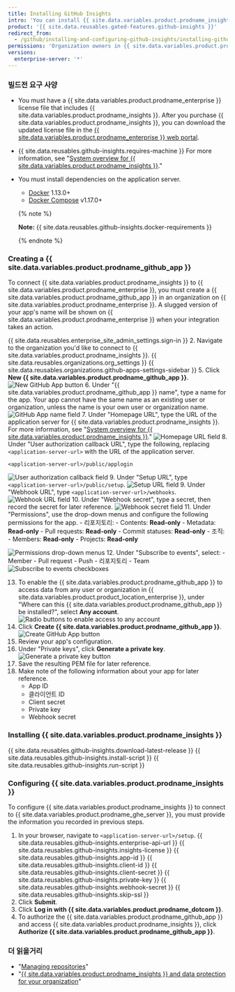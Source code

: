 ```yaml
---
title: Installing GitHub Insights
intro: 'You can install {{ site.data.variables.product.prodname_insights }} and connect the standalone application to {{ site.data.variables.product.prodname_ghe_server }}.'
product: '{{ site.data.reusables.gated-features.github-insights }}'
redirect_from:
  - /github/installing-and-configuring-github-insights/installing-github-insights
permissions: 'Organization owners in {{ site.data.variables.product.prodname_enterprise }} with read permissions to the `github/insights-releases` repository and administrative access to the application server can install {{ site.data.variables.product.prodname_insights }}.'
versions:
  enterprise-server: '*'
---
```


### 빌드전 요구 사양

- You must have a {{ site.data.variables.product.prodname_enterprise }} license file that includes {{ site.data.variables.product.prodname_insights }}. After you purchase {{ site.data.variables.product.prodname_insights }}, you can download the updated license file in the [{{ site.data.variables.product.prodname_enterprise }} web portal](https://enterprise.github.com/download).
- {{ site.data.reusables.github-insights.requires-machine }} For more information, see "[System overview for {{ site.data.variables.product.prodname_insights }}](/github/installing-and-configuring-github-insights/system-overview-for-github-insights#requirements-for-running-github-insights)."
- You must install dependencies on the application server.
  - [Docker](https://docs.docker.com/install/) 1.13.0+
  - [Docker Compose](https://docs.docker.com/compose/install/) v1.17.0+

  {% note %}

  **Note:** {{ site.data.reusables.github-insights.docker-requirements }}

  {% endnote %}

### Creating a {{ site.data.variables.product.prodname_github_app }}

To connect {{ site.data.variables.product.prodname_insights }} to {{ site.data.variables.product.prodname_enterprise }}, you must create a {{ site.data.variables.product.prodname_github_app }} in an organization on {{ site.data.variables.product.prodname_enterprise }}. A slugged version of your app's name will be shown on {{ site.data.variables.product.prodname_enterprise }} when your integration takes an action.

{{ site.data.reusables.enterprise_site_admin_settings.sign-in }}
2. Navigate to the organization you'd like to connect to {{ site.data.variables.product.prodname_insights }}.
{{ site.data.reusables.organizations.org_settings }}
{{ site.data.reusables.organizations.github-apps-settings-sidebar }}
5. Click **New {{ site.data.variables.product.prodname_github_app }}**. ![New GitHub App button](/assets/images/help/apps/github_apps_new.png)
6. Under "{{ site.data.variables.product.prodname_github_app }} name", type a name for the app. Your app cannot have the same name as an existing user or organization, unless the name is your own user or organization name. ![GitHub App name field](/assets/images/help/apps/github_apps_app_name.png)
7. Under "Homepage URL", type the URL of the application server for {{ site.data.variables.product.prodname_insights }}. For more information, see "[System overview for {{ site.data.variables.product.prodname_insights }}](/insights/installing-and-configuring-github-insights/system-overview-for-github-insights#requirements-for-running-github-insights)." ![Homepage URL field](/assets/images/help/apps/github_apps_homepage_url.png)
8. Under "User authorization callback URL", type the following, replacing `<application-server-url>` with the URL of the application server.
   ```
   <application-server-url>/public/applogin
   ```
   ![User authorization callback field](/assets/images/help/apps/github_apps_user_authorization.png)
9. Under "Setup URL", type `<application-server-url>/public/setup`. ![Setup URL field](/assets/images/help/apps/github-apps-setup-url.png)
9. Under "Webhook URL", type `<application-server-url>/webhooks`. ![Webhook URL field](/assets/images/help/apps/github_apps_webhook_url.png)
10. Under "Webhook secret", type a secret, then record the secret for later reference. ![Webhook secret field](/assets/images/help/apps/github_apps_webhook_secret.png)
11. Under "Permissions", use the drop-down menus and configure the following permissions for the app.
    - 리포지토리:
      - Contents: **Read-only**
      - Metadata: **Read-only**
      - Pull requests: **Read-only**
      - Commit statuses: **Read-only**
    - 조직:
      - Members: **Read-only**
      - Projects: **Read-only**

  ![Permissions drop-down menus](/assets/images/help/apps/github_apps_new_permissions_post2dot13.png)
12. Under "Subscribe to events", select:
    - Member
    - Pull request
    - Push
    - 리포지토리
    - Team ![Subscribe to events checkboxes](/assets/images/help/apps/github_apps_subscribe_to_events_pr_push_repository.png)

13. To enable the {{ site.data.variables.product.prodname_github_app }} to access data from any user or organization in {{ site.data.variables.product.product_location_enterprise }}, under "Where can this {{ site.data.variables.product.prodname_github_app }} be installed?", select **Any account**. ![Radio buttons to enable access to any account](/assets/images/help/apps/github_apps_installation_options_any_account.png)
14. Click **Create {{ site.data.variables.product.prodname_github_app }}**. ![Create GitHub App button](/assets/images/help/apps/github_apps_create_github_app.png)
15. Review your app's configuration.
16. Under "Private keys", click **Generate a private key**. ![Generate a private key button](/assets/images/help/apps/generate-private-key.png)
17. Save the resulting PEM file for later reference.
18. Make note of the following information about your app for later reference.
    - App ID
    - 클라이언트 ID
    - Client secret
    - Private key
    - Webhook secret

### Installing {{ site.data.variables.product.prodname_insights }}

{{ site.data.reusables.github-insights.download-latest-release }}
{{ site.data.reusables.github-insights.install-script }}
{{ site.data.reusables.github-insights.run-script }}

### Configuring {{ site.data.variables.product.prodname_insights }}

To configure {{ site.data.variables.product.prodname_insights }} to connect to {{ site.data.variables.product.prodname_ghe_server }}, you must provide the information you recorded in previous steps.

1. In your browser, navigate to `<application-server-url>/setup`.
{{ site.data.reusables.github-insights.enterprise-api-url }}
{{ site.data.reusables.github-insights.insights-license }}
{{ site.data.reusables.github-insights.app-id }}
{{ site.data.reusables.github-insights.client-id }}
{{ site.data.reusables.github-insights.client-secret }}
{{ site.data.reusables.github-insights.private-key }}
{{ site.data.reusables.github-insights.webhook-secret }}
{{ site.data.reusables.github-insights.skip-ssl }}
11. Click **Submit**.
12. Click **Log in with {{ site.data.variables.product.prodname_dotcom }}**.
13. To authorize the {{ site.data.variables.product.prodname_github_app }} and access {{ site.data.variables.product.prodname_insights }}, click **Authorize {{ site.data.variables.product.prodname_github_app }}**.

### 더 읽을거리

- "[Managing repositories](/insights/installing-and-configuring-github-insights/managing-repositories)"
- "[{{ site.data.variables.product.prodname_insights }} and data protection for your organization](/github/site-policy/github-insights-and-data-protection-for-your-organization)"
